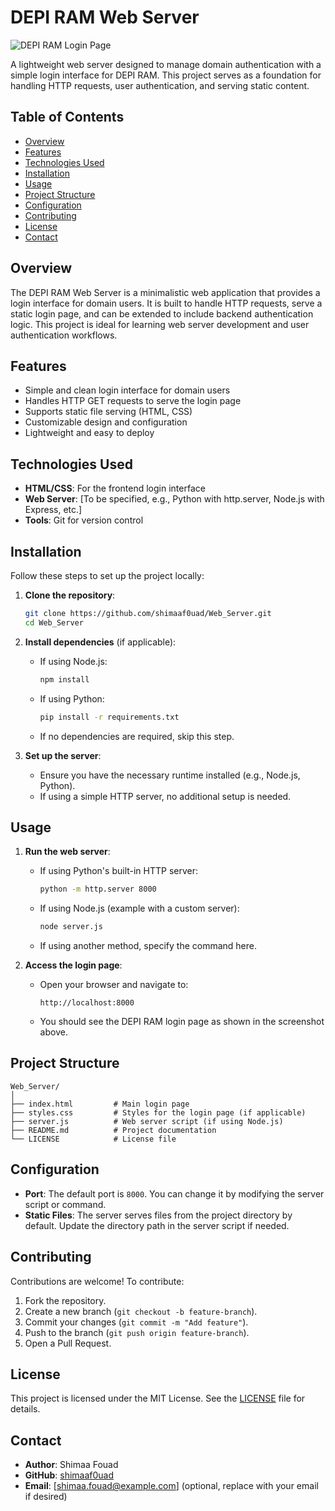 # DEPI RAM Web Server

![DEPI RAM Login Page](https://via.placeholder.com/800x400.png?text=DEPI+RAM+Login+Page)

A lightweight web server designed to manage domain authentication with a simple login interface for DEPI RAM. This project serves as a foundation for handling HTTP requests, user authentication, and serving static content.

## Table of Contents
- [Overview](#overview)
- [Features](#features)
- [Technologies Used](#technologies-used)
- [Installation](#installation)
- [Usage](#usage)
- [Project Structure](#project-structure)
- [Configuration](#configuration)
- [Contributing](#contributing)
- [License](#license)
- [Contact](#contact)

## Overview
The DEPI RAM Web Server is a minimalistic web application that provides a login interface for domain users. It is built to handle HTTP requests, serve a static login page, and can be extended to include backend authentication logic. This project is ideal for learning web server development and user authentication workflows.

## Features
- Simple and clean login interface for domain users
- Handles HTTP GET requests to serve the login page
- Supports static file serving (HTML, CSS)
- Customizable design and configuration
- Lightweight and easy to deploy

## Technologies Used
- **HTML/CSS**: For the frontend login interface
- **Web Server**: [To be specified, e.g., Python with http.server, Node.js with Express, etc.]
- **Tools**: Git for version control

## Installation
Follow these steps to set up the project locally:

1. **Clone the repository**:
   ```bash
   git clone https://github.com/shimaaf0uad/Web_Server.git
   cd Web_Server
   ```

2. **Install dependencies** (if applicable):
   - If using Node.js:
     ```bash
     npm install
     ```
   - If using Python:
     ```bash
     pip install -r requirements.txt
     ```
   - If no dependencies are required, skip this step.

3. **Set up the server**:
   - Ensure you have the necessary runtime installed (e.g., Node.js, Python).
   - If using a simple HTTP server, no additional setup is needed.

## Usage
1. **Run the web server**:
   - If using Python's built-in HTTP server:
     ```bash
     python -m http.server 8000
     ```
   - If using Node.js (example with a custom server):
     ```bash
     node server.js
     ```
   - If using another method, specify the command here.

2. **Access the login page**:
   - Open your browser and navigate to:
     ```
     http://localhost:8000
     ```
   - You should see the DEPI RAM login page as shown in the screenshot above.

## Project Structure
```
Web_Server/
│
├── index.html         # Main login page
├── styles.css         # Styles for the login page (if applicable)
├── server.js          # Web server script (if using Node.js)
├── README.md          # Project documentation
└── LICENSE            # License file
```

## Configuration
- **Port**: The default port is `8000`. You can change it by modifying the server script or command.
- **Static Files**: The server serves files from the project directory by default. Update the directory path in the server script if needed.

## Contributing
Contributions are welcome! To contribute:
1. Fork the repository.
2. Create a new branch (`git checkout -b feature-branch`).
3. Commit your changes (`git commit -m "Add feature"`).
4. Push to the branch (`git push origin feature-branch`).
5. Open a Pull Request.

## License
This project is licensed under the MIT License. See the [LICENSE](LICENSE) file for details.

## Contact
- **Author**: Shimaa Fouad
- **GitHub**: [shimaaf0uad](https://github.com/shimaaf0uad)
- **Email**: [shimaa.fouad@example.com] (optional, replace with your email if desired)
